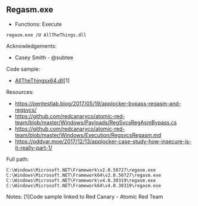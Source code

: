 ## Regasm.exe

* Functions: Execute

```
regasm.exe /U AllTheThings.dll
```

Acknowledgements:
* Casey Smith - @subtee

Code sample:
* [AllTheThingsx64.dll](https://github.com/redcanaryco/atomic-red-team/blob/master/Windows/Payloads/AllTheThings/AllTheThingsx64.dll)[1]

Resources:
* https://pentestlab.blog/2017/05/19/applocker-bypass-regasm-and-regsvcs/
* https://github.com/redcanaryco/atomic-red-team/blob/master/Windows/Payloads/RegSvcsRegAsmBypass.cs
* https://github.com/redcanaryco/atomic-red-team/blob/master/Windows/Execution/RegsvcsRegasm.md
* https://oddvar.moe/2017/12/13/applocker-case-study-how-insecure-is-it-really-part-1/

Full path:
```
C:\Windows\Microsoft.NET\Framework\v2.0.50727\regasm.exe
C:\Windows\Microsoft.NET\Framework64\v2.0.50727\regasm.exe
C:\Windows\Microsoft.NET\Framework\v4.0.30319\regasm.exe
C:\Windows\Microsoft.NET\Framework64\v4.0.30319\regasm.exe
```

Notes:
[1]Code sample linked to Red Canary - Atomic Red Team


 
